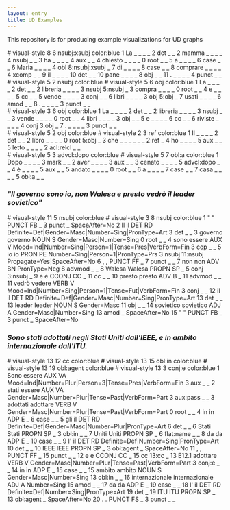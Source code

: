 ```yaml
---
layout: entry
title: UD Examples
---
```

This repository is for producing example visualizations for UD graphs

<div class="conllu-parse" tabs="yes" width="800px" id="xsubj">
# visual-style  8 6 nsubj:xsubj color:blue
1 La  _ _ _ _ 2 det _ _
2 mamma _ _ _ _ 4 nsubj _ _
3 ha  _ _ _ _ 4 aux _ _
4 chiesto _ _ _ _ 0 root _ _
5 a _ _ _ _ 6 case  _ _
6 Maria _ _ _ _ 4 obl 8:nsubj:xsubj _
7 di  _ _ _ _ 8 case  _ _
8 comprare  _ _ _ _ 4 xcomp _ _
9 il  _ _ _ _ 10  det _ _
10  pane  _ _ _ _ 8 obj _ _
11  . _ _ _ _ 4 punct _ _
</div>

<div class="conllu-parse" tabs="yes" width="800px" id="dep propagation">
# visual-style  5 2 nsubj color:blue
# visual-style  5 6 obj color:blue
1 La  _ _ _ _ 2 det _ _
2 libreria _ _ _ _ 3 nsubj 5:nsubj _
3 compra  _ _ _ _ 0 root _ _
4 e _ _ _ _ 5 cc _ _
5 vende _ _ _ _ 3 conj  _ _
6 libri _ _ _ _ 3 obj  5:obj  _
7 usati  _ _ _ _ 6 amod  _ _
8 . _ _ _ _ 3 punct _ _
</div>

<div class="conllu-parse" tabs="yes" width="800px" id="dep propagation">
# visual-style  3 6 obj color:blue
1 La  _ _ _ _ 2 det _ _
2 libreria _ _ _ _ 3 nsubj _ _
3 vende  _ _ _ _ 0 root _ _
4 libri _ _ _ _ 3 obj _ _
5 e _ _ _ _ 6 cc  _ _
6 riviste _ _ _ _ 4 conj  3:obj _
7 . _ _ _ _ 3 punct _ _
</div>

<div class="conllu-parse" tabs="yes" width="800px" id="dep propagation">
# visual-style  5 2 obj color:blue
# visual-style  2 3 ref color:blue
1 Il  _ _ _ _ 2 det _ _
2 libro _ _ _ _ 0 root 5:obj _
3 che  _ _ _ _ _ _ 2:ref _
4 ho  _ _ _ _ 5 aux _ _
5 letto _ _ _ _ 2 acl:relcl  _ _
</div>

<div class="conllu-parse" tabs="yes" width="800px" id="dep propagation">
# visual-style  5 3 advcl:dopo color:blue
# visual-style  5 7 obl:a color:blue
1 Dopo  _ _ _ _ 3 mark _ _
2 aver _ _ _ _ 3 aux _ _
3 cenato  _ _ _ _ 5 advcl:dopo _ _
4 è  _ _ _ _ 5 aux _ _
5 andato _ _ _ _ 0 root  _ _
6 a _ _ _ _ 7 case  _ _
7 casa  _ _ _ _ 5 obl:a _ _
</div>

### <i>"Il governo sono io, non Walesa e presto vedrò il leader sovietico"</i>

<div class="conllu-parse" tabs="yes" id="tut-2947">
# visual-style 11 5 nsubj color:blue
# visual-style 3 8 nsubj color:blue
1	"	"	PUNCT	FB	_	3	punct	_	SpaceAfter=No
2	Il	il	DET	RD	Definite=Def|Gender=Masc|Number=Sing|PronType=Art	3	det	_	_
3	governo	governo	NOUN	S	Gender=Masc|Number=Sing	0	root	_	_
4	sono	essere	AUX	V	Mood=Ind|Number=Sing|Person=1|Tense=Pres|VerbForm=Fin	3	cop	_	_
5	io	io	PRON	PE	Number=Sing|Person=1|PronType=Prs	3	nsubj	11:nsubj	Propagate=Yes|SpaceAfter=No
6	,	,	PUNCT	FF	_	7	punct	_	_
7	non	non	ADV	BN	PronType=Neg	8	advmod	_	_
8	Walesa	Walesa	PROPN	SP	_	5	conj	3:nsubj	_
9	e	e	CCONJ	CC	_	11	cc	_	_
10	presto	presto	ADV	B	_	11	advmod	_	_
11	vedrò	vedere	VERB	V	Mood=Ind|Number=Sing|Person=1|Tense=Fut|VerbForm=Fin	3	conj	_	_
12	il	il	DET	RD	Definite=Def|Gender=Masc|Number=Sing|PronType=Art	13	det	_	_
13	leader	leader	NOUN	S	Gender=Masc	11	obj	_	_
14	sovietico	sovietico	ADJ	A	Gender=Masc|Number=Sing	13	amod	_	SpaceAfter=No
15	"	"	PUNCT	FB	_	3	punct	_	SpaceAfter=No
</div>

### <i>Sono stati adottati negli Stati Uniti dall'IEEE, e in ambito internazionale dall'ITU.</i>

<div class="conllu-parse" tabs="yes" id="tut-3427">
# visual-style 13 12 cc color:blue
# visual-style 13 15 obl:in color:blue
# visual-style 13 19 obl:agent color:blue
# visual-style 13 3 conj:e color:blue
1	Sono	essere	AUX	VA	Mood=Ind|Number=Plur|Person=3|Tense=Pres|VerbForm=Fin	3	aux	_	_
2	stati	essere	AUX	VA	Gender=Masc|Number=Plur|Tense=Past|VerbForm=Part	3	aux:pass	_	_
3	adottati	adottare	VERB	V	Gender=Masc|Number=Plur|Tense=Past|VerbForm=Part	0	root	_	_
4	in	in	ADP	E	_	6	case	_	_
5	gli	il	DET	RD	Definite=Def|Gender=Masc|Number=Plur|PronType=Art	6	det	_	_
6	Stati	Stati	PROPN	SP	_	3	obl:in	_	_
7	Uniti	Uniti	PROPN	SP	_	6	flat:name	_	_
8	da	da	ADP	E	_	10	case	_	_
9	l'	il	DET	RD	Definite=Def|Number=Sing|PronType=Art	10	det	_	_
10	IEEE	IEEE	PROPN	SP	_	3	obl:agent	_	SpaceAfter=No
11	,	,	PUNCT	FF	_	15	punct	_	_
12	e	e	CCONJ	CC	_	15	cc	13:cc	_
13	E12.1	adottare	VERB	V	Gender=Masc|Number=Plur|Tense=Past|VerbForm=Part  3 conj:e	_	_
14	in	in	ADP	E	_	15	case	_	_
15	ambito	ambito	NOUN	S	Gender=Masc|Number=Sing	13	obl:in	_	_
16	internazionale	internazionale	ADJ	A	Number=Sing	15	amod	_	_
17	da	da	ADP	E	_	19	case	_	_
18	l'	il	DET	RD	Definite=Def|Number=Sing|PronType=Art	19	det	_
19	ITU	ITU	PROPN	SP	_	13	obl:agent	_	SpaceAfter=No
20	.	.	PUNCT	FS	_	3	punct	_	_

</div>

